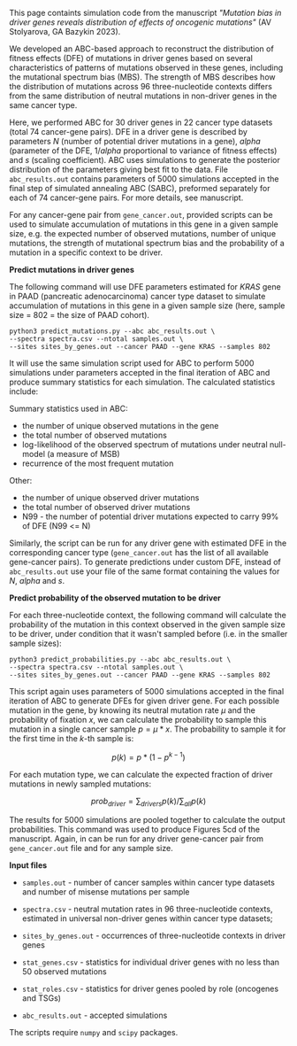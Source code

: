 
This page containts simulation code from the manuscript *"Mutation bias in driver genes reveals distribution of effects of oncogenic mutations"* (AV Stolyarova, GA Bazykin 2023).  

We developed an ABC-based approach to reconstruct the distribution of fitness effects (DFE) of mutations in driver genes based on several characteristics of patterns of mutations observed in these genes, including the mutational spectrum bias (MBS). The strength of MBS describes how the distribution of mutations across 96 three-nucleotide contexts differs from the same distribution of neutral mutations in non-driver genes in the same cancer type. 

Here, we performed ABC for 30 driver genes in 22 cancer type datasets (total 74 cancer-gene pairs). DFE in a driver gene is described by parameters *N* (number of potential driver mutations in a gene), *alpha* (parameter of the DFE, 1/*alpha* proportional to variance of fitness effects) and *s* (scaling coefficient). ABC uses simulations to generate the posterior distribution of the parameters giving best fit to the data. File `abc_results.out` contains parameters of 5000 simulations accepted in the final step of simulated annealing ABC (SABC), preformed separately for each of 74 cancer-gene pairs. For more details, see manuscript.

For any cancer-gene pair from `gene_cancer.out`, provided scripts can be used to simulate accumulation of mutations in this gene in a given sample size, e.g. the expected number of observed mutations, number of unique mutations, the strength of mutational spectrum bias and the probability of a mutation in a specific context to be driver.

**Predict mutations in driver genes**

The following command will use DFE parameters estimated for *KRAS* gene in PAAD (pancreatic adenocarcinoma) cancer type dataset to simulate accumulation of mutations in this gene in a given sample size (here, sample size = 802 = the size of PAAD cohort). 

    python3 predict_mutations.py --abc abc_results.out \
    --spectra spectra.csv --ntotal samples.out \
    --sites sites_by_genes.out --cancer PAAD --gene KRAS --samples 802

It will use the same simulation script used for ABC to perform 5000 simulations under parameters accepted in the final iteration of ABC and produce summary statistics for each simulation. The calculated statistics include:

Summary statistics used in ABC:
* the number of unique observed mutations in the gene
* the total number of observed mutations
* log-likelihood of the observed spectrum of mutations under neutral null-model (a measure of MSB)
* recurrence of the most frequent mutation

Other:
* the number of unique observed driver mutations 
* the total number of observed driver mutations
* N99 - the number of potential driver mutations expected to carry 99% of DFE (N99 <= N)

Similarly, the script can be run for any driver gene with estimated DFE in the corresponding cancer type (`gene_cancer.out` has the list of all available gene-cancer pairs). To generate predictions under custom DFE, instead of `abc_results.out` use your file of the same format containing the values for *N*, *alpha* and *s*.

**Predict probability of the observed mutation to be driver**

For each three-nucleotide context, the following command will calculate the probability of the mutation in this context observed in the given sample size to be driver, under condition that it wasn't sampled before (i.e. in the smaller sample sizes):

    python3 predict_probabilities.py --abc abc_results.out \
    --spectra spectra.csv --ntotal samples.out \
    --sites sites_by_genes.out --cancer PAAD --gene KRAS --samples 802

This script again uses parameters of 5000 simulations accepted in the final iteration of ABC to generate DFEs for given driver gene. For each possible mutation in the gene, by knowing its neutral mutation rate $\mu$ and the probability of fixation $x$, we can calculate the probability to sample this mutation in a single cancer sample $p = \mu* x$. The  probability to sample it for the first time in the *k*-th sample is:

$$ p(k) = p * (1 - p ^{k-1}) $$

For each mutation type, we can calculate the expected fraction of driver mutations in newly sampled mutations: 

$$ prob_{driver} = \sum_{drivers} p(k) / \sum_{all} p(k) $$

The results for 5000 simulations are pooled together to calculate the output probabilities. This command was used to produce Figures 5cd of the manuscript. Again, in can be run for any driver gene-cancer pair from `gene_cancer.out` file and for any sample size.
 
**Input files**

* `samples.out` - number of cancer samples within cancer type datasets and number of misense mutations per sample
* `spectra.csv` - neutral mutation rates in 96 three-nucleotide contexts, estimated in universal non-driver genes within cancer type datasets;
* `sites_by_genes.out` - occurrences of three-nucleotide contexts in driver genes

* `stat_genes.csv` - statistics for individual driver genes with no less than 50 observed mutations
* `stat_roles.csv` - statistics for driver genes pooled by role (oncogenes and TSGs)

* `abc_results.out` - accepted simulations

The scripts require `numpy` and `scipy` packages.
